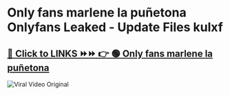 
 # Only fans marlene la puñetona Onlyfans Leaked - Update Files kulxf

## <h2><a href="https://clipsfans.com/Only_fans_marlene_la_puñetona&ref=git">🔗 Click to LINKS ⏩⏩ 👉 🟢 Only fans marlene la puñetona </a></h2>

<a href="https://clipsfans.com/Only_fans_marlene_la_puñetona&ref=git" rel="nofollow" data-target="animated-image.originalLink"><img src="https://i.ibb.co.com/xMMVF88/686577567.gif" alt="Viral Video Original" style="max-width: 100%; display: inline-block;" data-target="animated-image.originalImage"></a>

